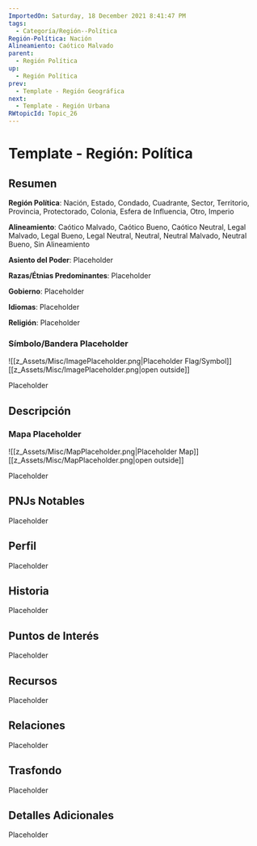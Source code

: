 ```yaml
---
ImportedOn: Saturday, 18 December 2021 8:41:47 PM
tags:
  - Categoría/Región--Política
Región-Política: Nación
Alineamiento: Caótico Malvado
parent:
  - Región Política
up:
  - Región Política
prev:
  - Template - Región Geográfica
next:
  - Template - Región Urbana
RWtopicId: Topic_26
---
```

# Template - Región: Política
## Resumen
**Región Política**: Nación, Estado, Condado, Cuadrante, Sector, Territorio, Provincia, Protectorado, Colonia, Esfera de Influencia, Otro, Imperio

**Alineamiento**: Caótico Malvado, Caótico Bueno, Caótico Neutral, Legal Malvado, Legal Bueno, Legal Neutral, Neutral, Neutral Malvado, Neutral Bueno, Sin Alineamiento

**Asiento del Poder**: Placeholder

**Razas/Étnias Predominantes**: Placeholder

**Gobierno**: Placeholder

**Idiomas**: Placeholder

**Religión**: Placeholder

### Símbolo/Bandera Placeholder
![[z_Assets/Misc/ImagePlaceholder.png|Placeholder Flag/Symbol]]
[[z_Assets/Misc/ImagePlaceholder.png|open outside]]

Placeholder

## Descripción
### Mapa Placeholder
![[z_Assets/Misc/MapPlaceholder.png|Placeholder Map]]
[[z_Assets/Misc/MapPlaceholder.png|open outside]]

Placeholder

## PNJs Notables
Placeholder

## Perfil
Placeholder

## Historia
Placeholder

## Puntos de Interés
Placeholder

## Recursos
Placeholder

## Relaciones
Placeholder

## Trasfondo
Placeholder

## Detalles Adicionales
Placeholder

